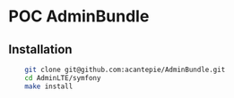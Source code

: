 POC AdminBundle
===================

Installation
------------

``` bash
    git clone git@github.com:acantepie/AdminBundle.git
    cd AdminLTE/symfony
    make install
```